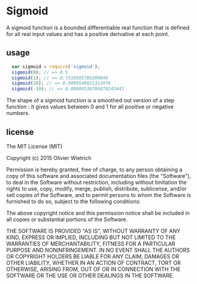 # Sigmoid

A sigmoid function is a bounded differentiable real function that is defined for all real input values and has a positive derivative at each point.

## usage

```js
  var sigmoid = require('sigmoid');
  sigmoid(0); // => 0.5
  sigmoid(1); // => 0.7310585786300049
  sigmoid(10); // => 0.9999546021312976
  sigmoid(-10); // => 0.00004539786870243441
```

The shape of a sigmoid function is a smoothed out version of a step function : it gives values between 0 and 1 for all positive or negative numbers. 

## license

The MIT License (MIT)

Copyright (c) 2015 Olivier Wietrich

Permission is hereby granted, free of charge, to any person obtaining a copy
of this software and associated documentation files (the "Software"), to deal
in the Software without restriction, including without limitation the rights
to use, copy, modify, merge, publish, distribute, sublicense, and/or sell
copies of the Software, and to permit persons to whom the Software is
furnished to do so, subject to the following conditions:

The above copyright notice and this permission notice shall be included in all
copies or substantial portions of the Software.

THE SOFTWARE IS PROVIDED "AS IS", WITHOUT WARRANTY OF ANY KIND, EXPRESS OR
IMPLIED, INCLUDING BUT NOT LIMITED TO THE WARRANTIES OF MERCHANTABILITY,
FITNESS FOR A PARTICULAR PURPOSE AND NONINFRINGEMENT. IN NO EVENT SHALL THE
AUTHORS OR COPYRIGHT HOLDERS BE LIABLE FOR ANY CLAIM, DAMAGES OR OTHER
LIABILITY, WHETHER IN AN ACTION OF CONTRACT, TORT OR OTHERWISE, ARISING FROM,
OUT OF OR IN CONNECTION WITH THE SOFTWARE OR THE USE OR OTHER DEALINGS IN THE
SOFTWARE.

